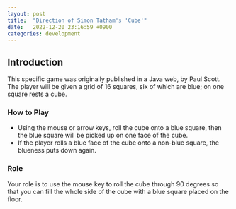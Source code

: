 ```yaml
---
layout: post
title:  "Direction of Simon Tatham's 'Cube'"
date:   2022-12-20 23:16:59 +0900
categories: development
---
```


## Introduction

This specific game was originally published in a Java web, by Paul Scott. The player will be given a grid of 16 squares, six of which are blue; on one square rests a cube.

### How to Play

- Using the mouse or arrow keys, roll the cube onto a blue square, then the blue square will be picked up on one face of the cube.
- If the player rolls a blue face of the cube onto a non-blue square, the blueness puts down again.

### Role

Your role is to use the mouse key to roll the cube through 90 degrees so that you can fill the whole side of the cube with a blue square placed on the floor.
